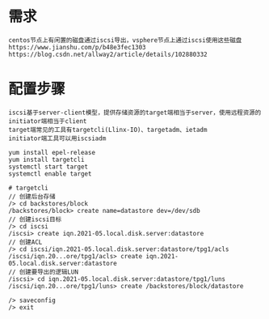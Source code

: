 # 需求
    centos节点上有闲置的磁盘通过iscsi导出，vsphere节点上通过iscsi使用这些磁盘
    https://www.jianshu.com/p/b48e3fec1303
    https://blog.csdn.net/allway2/article/details/102880332
    
# 配置步骤
    iscsi基于server-client模型，提供存储资源的target端相当于server，使用远程资源的initiator端相当于client
    target端常见的工具有targetcli(Llinx-IO)、targetadm、ietadm
    initiator端工具可以用iscsiadm
    
    yum install epel-release
    yum install targetcli
    systemctl start target
    systemctl enable target
    
    # targetcli
    // 创建后台存储
    /> cd backstores/block
    /backstores/block> create name=datastore dev=/dev/sdb
    // 创建iscsi目标
    /> cd iscsi
    /iscsi> create iqn.2021-05.local.disk.server:datastore
    // 创建ACL
    /> cd iscsi/iqn.2021-05.local.disk.server:datastore/tpg1/acls
    /iscsi/iqn.20...ore/tpg1/acls> create iqn.2021-05.local.disk.server:datastore
    // 创建要导出的逻辑LUN
    /iscsi> cd iqn.2021-05.local.disk.server:datastore/tpg1/luns
    /iscsi/iqn.20...ore/tpg1/luns> create /backstores/block/datastore
    
    /> saveconfig
    /> exit
    
    
    
    
    
    
    
